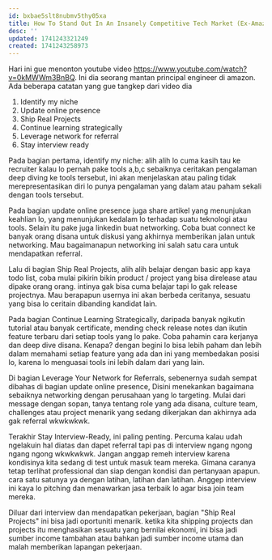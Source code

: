 ```yaml
---
id: bxbae5slt8nubmv5thy05xa
title: How To Stand Out In An Insanely Competitive Tech Market (Ex-Amazon Principal Engineer)
desc: ''
updated: 1741243321249
created: 1741243258973
---
```



Hari ini gue menonton youtube video https://www.youtube.com/watch?v=0kMWWm3BnBQ. Ini dia seorang mantan principal engineer di amazon. Ada beberapa catatan yang gue tangkep dari video dia

1. Identify my niche
2. Update online presence
3. Ship Real Projects
4. Continue learning strategically
5. Leverage network for referral
6. Stay interview ready

Pada bagian pertama, identify my niche: alih alih lo cuma kasih tau ke recruiter kalau lo pernah pake tools a,b,c sebaiknya ceritakan pengalaman deep diving ke tools tersebut, ini akan menjelaskan atau paling tidak merepresentasikan diri lo punya pengalaman yang dalam atau paham sekali dengan tools tersebut.

Pada bagian update online presence juga share artikel yang menunjukan keahlian lo, yang menunjukan kedalam lo terhadap suatu teknologi atau tools. Selain itu pake juga linkedin buat networking. Coba buat connect ke banyak orang disana untuk diskusi yang akhirnya memberikan jalan untuk networking. Mau bagaimanapun networking ini salah satu cara untuk mendapatkan referral.

Lalu di bagian Ship Real Projects, alih alih belajar dengan basic app kaya todo list, coba mulai pikirin bikin product / project yang bisa direlease atau dipake orang orang. intinya gak bisa cuma belajar tapi lo gak release projectnya. Mau berapapun usernya ini akan berbeda ceritanya, sesuatu yang bisa lo ceritain dibanding kandidat lain.

Pada bagian Continue Learning Strategically, daripada banyak ngikutin tutorial atau banyak certificate, mending check release notes dan ikutin feature terbaru dari setiap tools yang lo pake. Coba pahamin cara kerjanya dan deep dive disana. Kenapa? dengan begini lo bisa lebih paham dan lebih dalam memahami setiap feature yang ada dan ini yang membedakan posisi lo, karena lo menguasai tools ini lebih dalam dari yang lain.

Di bagian Leverage Your Network for Referrals, sebenernya sudah sempat dibahas di bagian update online presence, Disini menekankan bagaimana sebaiknya networking dengan perusahaan yang lo targeting. Mulai dari message dengan sopan, tanya tentang role yang ada disana, culture team, challenges atau project menarik yang sedang dikerjakan dan akhirnya  ada gak referral wkwkwkwk.  

Terakhir Stay Interview-Ready, ini paling penting. Percuma kalau udah ngelakuin hal diatas dan dapet referral tapi pas di interview ngang ngong ngang ngong wkwkwkwk. Jangan anggap remeh interview karena kondisinya kita sedang di test untuk masuk team mereka. Gimana caranya tetap terlihat professional dan siap dengan kondisi dan pertanyaan apapun. cara satu satunya ya dengan latihan, latihan dan latihan. Anggep interview ini kaya lo pitching dan menawarkan jasa terbaik lo agar bisa join team mereka.

Diluar dari interview dan mendapatkan pekerjaan, bagian "Ship Real Projects" ini bisa jadi oportuniti menarik. ketika kita shipping projects dan projects itu menghasikan sesuatu yang bernilai ekonomi, ini bisa jadi sumber income tambahan atau bahkan jadi sumber income utama dan malah memberikan lapangan pekerjaan.